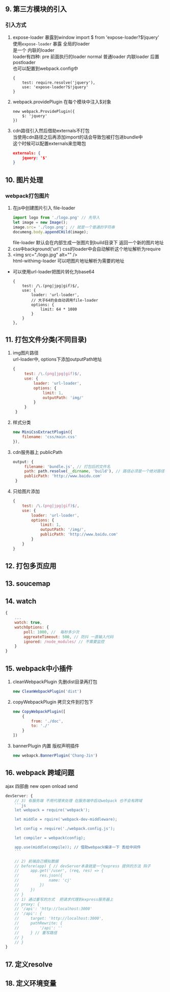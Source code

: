 ## 9. 第三方模块的引入
### 引入方式
1. expose-loader 暴露到window
   import $ from 'expose-loader?$!jquery'  
   使用`expose-loader` 暴露 全局的loader  
   是一个 内联的loader  
   loader有四种: pre 前面执行的loader  normal 普通loader 内联loader 后置postloader  
   也可以配置到webpack.config中
    ```
    {
        test: require.resolve('jquery'),
        use: 'expose-loader?$!jquery'
    }
    ```
2. webpack.providePlugin 在每个模块中注入$对象  
    ```
    new webpack.ProvidePlugin({
        $: 'jquery'
    })
    ```
3. cdn路径引入然后借助externals不打包  
   当使用cdn路径之后再添加import的话会导致包被打包进bundle中  
   这个时候可以配置externals来忽略包
   ``` json
   externals: {
       jquery: '$'
   }
   ```

## 10. 图片处理
### webpack打包图片
1. 在js中创建图片引入 file-loader
   ``` js
   import logo from './logo.png' // 先导入
   let image = new Image();
   image.src= './logo.png'; // 就是一个普通的字符串
   documeng.body.appendCHild(image);
   ```
   file-loader 默认会在内部生成一张图片到build目录下 返回一个新的图片地址
2. css中background('url')
   css的loader中会自动解析这个地址解析为require
3. \<img src="./logo.jpg" alt="" />  
   html-withimg-loader 可以吧图片地址解析为需要的地址

* 可以使用url-loader把图片转化为base64
    ```
    {
        test: /\.(png|jpg|gif)$/,
        use: {
            loader: 'url-loader',
            // 大于64的会自动调用file-loader
            options: {
                limit: 64 * 1080
            }
        }
    },
    ```

## 11. 打包文件分类(不同目录)
1. img图片路径  
   url-loader中, options下添加outputPath地址  
   ```js
   {
        test: /\.(png|jpg|gif)$/,
        use: {
            loader: 'url-loader',
            options: {
                limit: 1,
                outputPath: 'img/'
            }
        }
    }
   ```
2. 样式分类
   ``` js
   new MiniCssExtractPlugin({
       filename: 'css/main.css'
   }),
   ```
3. cdn服务器上 publicPath
   ``` js
   output: {
        filename: 'bundle.js', // 打包后的文件名
        path: path.resolve(__dirname, 'build'), // 路径必须是一个绝对路径
        publicPath: 'http://www.baidu.com'
    }
   ```
4. 只给图片添加
   ```js
   {
       test: /\.(png|jpg|gif)$/,
       use: {
           loader: 'url-loader',
           options: {
               limit: 1,
               outputPath: '/img/',
               publicPath: 'http://www.baidu.com'
           }
       }
   }
   ```
## 12. 打包多页应用

## 13. soucemap

## 14. watch
```js
{
    ...
    watch: true,
    watchOptions: {
        poll: 1000, //  每秒多少次
        aggreateTimeout: 500, // 防抖 一直输入代码
        ignored: /node_modules/ // 不需要监控
    }
}
```

## 15. webpack中小插件
1. cleanWebpackPlugin
   先删dist目录再打包
   ```js
   new CleanWebpackPlugin('dist')
   ```
2. copyWebpackPlugin
   拷贝文件到打包下
   ```js
   new CopyWebpackPlugin([
       {
           from: './doc',
           to: './'
       }
   ])
   ```
3. bannerPlugin 内置
   版权声明插件
   ```js
   new webapck.BannerPlugin('Chang-Jin')
   ```
## 16. webpack 跨域问题
ajax 四部曲
new open onload send
```js
devServer: {
    // 3) 有服务端 不用代理来处理 在服务端中启动webpack 也不会有跨域
    ```js
    let webpack = require('webpack');

    let middle = rquire('webpack-dev-middleware);

    let config = require('./webpack.config.js');

    let compiler = webpack(config);

    app.use(middle(compile)); // 借助webpack编译一下 丢给中间件
    ```

    // 2) 前端自己模拟数据
    // before(app) { // devServer本身就是一个express 提供的方法 钩子
    //     app.get('/user', (req, res) => {
    //         res.json({
    //             name: 'cj'
    //         })
    //     })
    // }
    // 1) 通过重写的方式  把请求代理到express服务器上
    // proxy: {
    // '/api': 'http://localhost:3000'
    // '/api': {
    //     target: 'http://localhost:3000',
    //     pathRewrite: {
    //         '/api': ''
    //     } // 重写路径
    // }
    // }
}
```

## 17. 定义resolve

## 18. 定义环境变量
